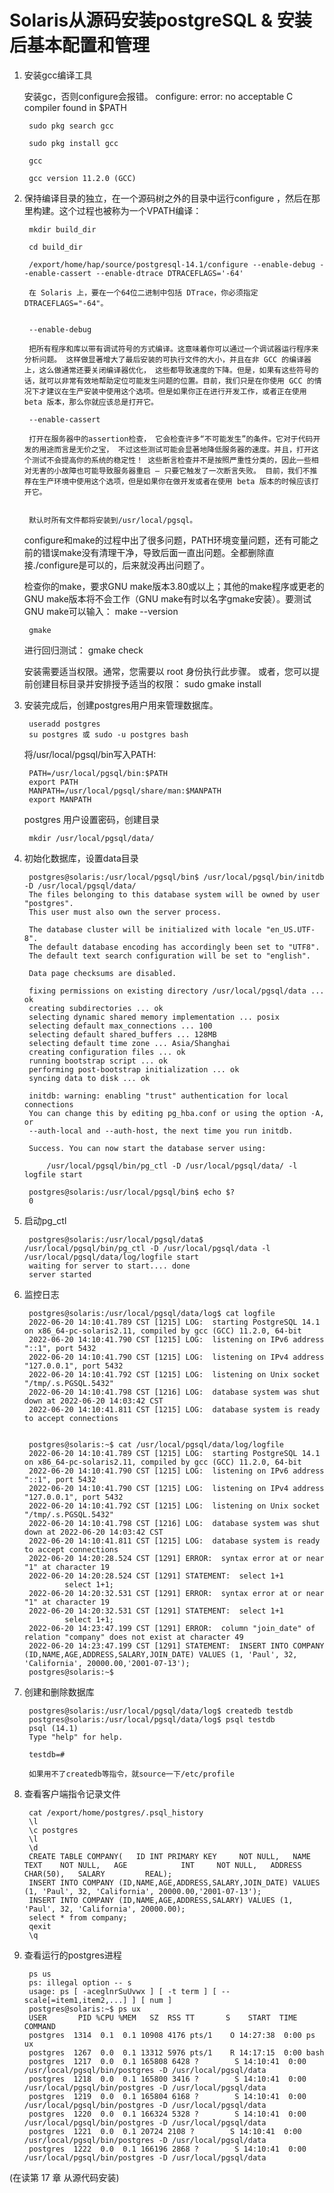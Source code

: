 


# Solaris从源码安装postgreSQL & 安装后基本配置和管理

1. 安装gcc编译工具
	
	
	安装gc，否则configure会报错。
		configure: error: no acceptable C compiler found in $PATH

		sudo pkg search gcc

		sudo pkg install gcc

		gcc

		gcc version 11.2.0 (GCC)

2. 保持编译目录的独立，在一个源码树之外的目录中运行configure ，然后在那里构建。这个过程也被称为一个VPATH编译：

		mkdir build_dir

		cd build_dir

		/export/home/hap/source/postgresql-14.1/configure --enable-debug --enable-cassert --enable-dtrace DTRACEFLAGS='-64'
	
		在 Solaris 上，要在一个64位二进制中包括 DTrace，你必须指定DTRACEFLAGS="-64"。


		--enable-debug
		
		把所有程序和库以带有调试符号的方式编译。这意味着你可以通过一个调试器运行程序来分析问题。 这样做显著增大了最后安装的可执行文件的大小，并且在非 GCC 的编译器上，这么做通常还要关闭编译器优化， 这些都导致速度的下降。但是，如果有这些符号的话，就可以非常有效地帮助定位可能发生问题的位置。目前，我们只是在你使用 GCC 的情况下才建议在生产安装中使用这个选项。但是如果你正在进行开发工作，或者正在使用 beta 版本，那么你就应该总是打开它。

		--enable-cassert
		
		打开在服务器中的assertion检查， 它会检查许多“不可能发生”的条件。它对于代码开发的用途而言是无价之宝， 不过这些测试可能会显著地降低服务器的速度。并且，打开这个测试不会提高你的系统的稳定性！ 这些断言检查并不是按照严重性分类的，因此一些相对无害的小故障也可能导致服务器重启 — 只要它触发了一次断言失败。 目前，我们不推荐在生产环境中使用这个选项，但是如果你在做开发或者在使用 beta 版本的时候应该打开它。


		默认时所有文件都将安装到/usr/local/pgsql。
	configure和make的过程中出了很多问题，PATH环境变量问题，还有可能之前的错误make没有清理干净，导致后面一直出问题。全都删除直接./configure是可以的，后来就没再出问题了。



	检查你的make，要求GNU make版本3.80或以上；其他的make程序或更老的GNU make版本将不会工作（GNU make有时以名字gmake安装）。要测试GNU make可以输入：
		make --version
		
		gmake 

	进行回归测试：
		gmake check


	安装需要适当权限。通常，您需要以 root 身份执行此步骤。 或者，您可以提前创建目标目录并安排授予适当的权限：
		sudo gmake install

3. 安装完成后，创建postgres用户用来管理数据库。

		useradd postgres
		su postgres 或 sudo -u postgres bash

	将/usr/local/pgsql/bin写入PATH:
	
		PATH=/usr/local/pgsql/bin:$PATH
		export PATH
		MANPATH=/usr/local/pgsql/share/man:$MANPATH
		export MANPATH

	postgres 用户设置密码，创建目录

		mkdir /usr/local/pgsql/data/

4. 初始化数据库，设置data目录

		postgres@solaris:/usr/local/pgsql/bin$ /usr/local/pgsql/bin/initdb -D /usr/local/pgsql/data/
		The files belonging to this database system will be owned by user "postgres".
		This user must also own the server process.

		The database cluster will be initialized with locale "en_US.UTF-8".
		The default database encoding has accordingly been set to "UTF8".
		The default text search configuration will be set to "english".

		Data page checksums are disabled.

		fixing permissions on existing directory /usr/local/pgsql/data ... ok
		creating subdirectories ... ok
		selecting dynamic shared memory implementation ... posix
		selecting default max_connections ... 100
		selecting default shared_buffers ... 128MB
		selecting default time zone ... Asia/Shanghai
		creating configuration files ... ok
		running bootstrap script ... ok
		performing post-bootstrap initialization ... ok
		syncing data to disk ... ok

		initdb: warning: enabling "trust" authentication for local connections
		You can change this by editing pg_hba.conf or using the option -A, or
		--auth-local and --auth-host, the next time you run initdb.

		Success. You can now start the database server using:

			/usr/local/pgsql/bin/pg_ctl -D /usr/local/pgsql/data/ -l logfile start

		postgres@solaris:/usr/local/pgsql/bin$ echo $?
		0

5. 启动pg_ctl

		postgres@solaris:/usr/local/pgsql/data$ /usr/local/pgsql/bin/pg_ctl -D /usr/local/pgsql/data -l /usr/local/pgsql/data/log/logfile start
		waiting for server to start.... done
		server started



6. 监控日志

		postgres@solaris:/usr/local/pgsql/data/log$ cat logfile 
		2022-06-20 14:10:41.789 CST [1215] LOG:  starting PostgreSQL 14.1 on x86_64-pc-solaris2.11, compiled by gcc (GCC) 11.2.0, 64-bit
		2022-06-20 14:10:41.790 CST [1215] LOG:  listening on IPv6 address "::1", port 5432
		2022-06-20 14:10:41.790 CST [1215] LOG:  listening on IPv4 address "127.0.0.1", port 5432
		2022-06-20 14:10:41.792 CST [1215] LOG:  listening on Unix socket "/tmp/.s.PGSQL.5432"
		2022-06-20 14:10:41.798 CST [1216] LOG:  database system was shut down at 2022-06-20 14:03:42 CST
		2022-06-20 14:10:41.811 CST [1215] LOG:  database system is ready to accept connections


		postgres@solaris:~$ cat /usr/local/pgsql/data/log/logfile
		2022-06-20 14:10:41.789 CST [1215] LOG:  starting PostgreSQL 14.1 on x86_64-pc-solaris2.11, compiled by gcc (GCC) 11.2.0, 64-bit
		2022-06-20 14:10:41.790 CST [1215] LOG:  listening on IPv6 address "::1", port 5432
		2022-06-20 14:10:41.790 CST [1215] LOG:  listening on IPv4 address "127.0.0.1", port 5432
		2022-06-20 14:10:41.792 CST [1215] LOG:  listening on Unix socket "/tmp/.s.PGSQL.5432"
		2022-06-20 14:10:41.798 CST [1216] LOG:  database system was shut down at 2022-06-20 14:03:42 CST
		2022-06-20 14:10:41.811 CST [1215] LOG:  database system is ready to accept connections
		2022-06-20 14:20:28.524 CST [1291] ERROR:  syntax error at or near "1" at character 19
		2022-06-20 14:20:28.524 CST [1291] STATEMENT:  select 1+1
				select 1+1;
		2022-06-20 14:20:32.531 CST [1291] ERROR:  syntax error at or near "1" at character 19
		2022-06-20 14:20:32.531 CST [1291] STATEMENT:  select 1+1
				select 1+1;
		2022-06-20 14:23:47.199 CST [1291] ERROR:  column "join_date" of relation "company" does not exist at character 49
		2022-06-20 14:23:47.199 CST [1291] STATEMENT:  INSERT INTO COMPANY (ID,NAME,AGE,ADDRESS,SALARY,JOIN_DATE) VALUES (1, 'Paul', 32, 'California', 20000.00,'2001-07-13');
		postgres@solaris:~$ 

7. 创建和删除数据库

		postgres@solaris:/usr/local/pgsql/data/log$ createdb testdb
		postgres@solaris:/usr/local/pgsql/data/log$ psql testdb
		psql (14.1)
		Type "help" for help.

		testdb=# 

		如果用不了createdb等指令，就source一下/etc/profile

8. 查看客户端指令记录文件

		cat /export/home/postgres/.psql_history 
		\l
		\c postgres 
		\l
		\d
		CREATE TABLE COMPANY(   ID INT PRIMARY KEY     NOT NULL,   NAME           TEXT    NOT NULL,   AGE            INT     NOT NULL,   ADDRESS        CHAR(50),   SALARY         REAL);
		INSERT INTO COMPANY (ID,NAME,AGE,ADDRESS,SALARY,JOIN_DATE) VALUES (1, 'Paul', 32, 'California', 20000.00,'2001-07-13');
		INSERT INTO COMPANY (ID,NAME,AGE,ADDRESS,SALARY) VALUES (1, 'Paul', 32, 'California', 20000.00);
		select * from company;
		qexit
		\q


9. 查看运行的postgres进程

		ps us
		ps: illegal option -- s
		usage: ps [ -aceglnrSuUvwx ] [ -t term ] [ --scale[=item1,item2,...] ] [ num ]
		postgres@solaris:~$ ps ux
		USER       PID %CPU %MEM   SZ  RSS TT       S    START  TIME COMMAND
		postgres  1314  0.1  0.1 10908 4176 pts/1    O 14:27:38  0:00 ps ux
		postgres  1267  0.0  0.1 13312 5976 pts/1    R 14:17:15  0:00 bash
		postgres  1217  0.0  0.1 165808 6428 ?        S 14:10:41  0:00 /usr/local/pgsql/bin/postgres -D /usr/local/pgsql/data
		postgres  1218  0.0  0.1 165800 3416 ?        S 14:10:41  0:00 /usr/local/pgsql/bin/postgres -D /usr/local/pgsql/data
		postgres  1219  0.0  0.1 165804 6168 ?        S 14:10:41  0:00 /usr/local/pgsql/bin/postgres -D /usr/local/pgsql/data
		postgres  1220  0.0  0.1 166324 5328 ?        S 14:10:41  0:00 /usr/local/pgsql/bin/postgres -D /usr/local/pgsql/data
		postgres  1221  0.0  0.1 20724 2108 ?        S 14:10:41  0:00 /usr/local/pgsql/bin/postgres -D /usr/local/pgsql/data
		postgres  1222  0.0  0.1 166196 2868 ?        S 14:10:41  0:00 /usr/local/pgsql/bin/postgres -D /usr/local/pgsql/data






(在读第 17 章 从源代码安装)







